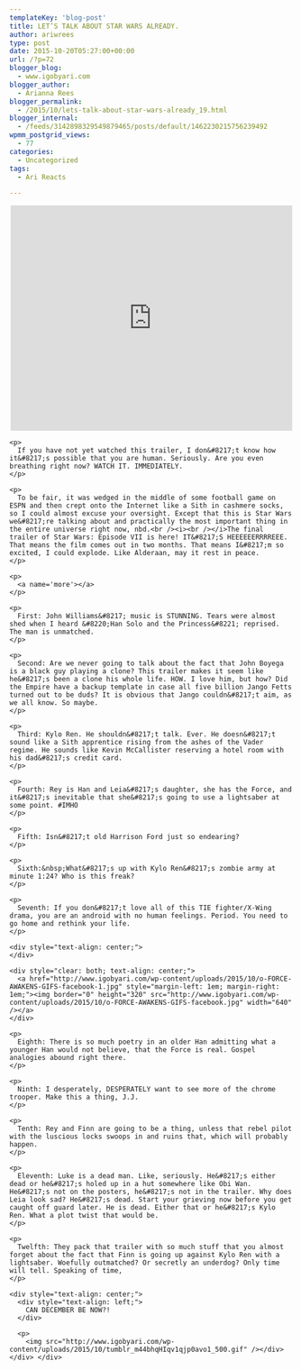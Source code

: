 ```yaml
---
templateKey: 'blog-post'
title: LET’S TALK ABOUT STAR WARS ALREADY.
author: ariwrees
type: post
date: 2015-10-20T05:27:00+00:00
url: /?p=72
blogger_blog:
  - www.igobyari.com
blogger_author:
  - Arianna Rees
blogger_permalink:
  - /2015/10/lets-talk-about-star-wars-already_19.html
blogger_internal:
  - /feeds/3142898329549879465/posts/default/1462230215756239492
wpmm_postgrid_views:
  - 77
categories:
  - Uncategorized
tags:
  - Ari Reacts

---
```

<div dir="ltr" style="text-align: left;">
  <div dir="ltr" style="text-align: left;">
    <div style="clear: both; text-align: center;">
      <iframe allowfullscreen="" data-thumbnail-src="https://i.ytimg.com/vi/sGbxmsDFVnE/0.jpg" frameborder="0" height="400" src="https://www.youtube.com/embed/sGbxmsDFVnE?feature=player_embedded" width="500"></iframe>
    </div>
    
    <p>
      If you have not yet watched this trailer, I don&#8217;t know how it&#8217;s possible that you are human. Seriously. Are you even breathing right now? WATCH IT. IMMEDIATELY.
    </p>
    
    <p>
      To be fair, it was wedged in the middle of some football game on ESPN and then crept onto the Internet like a Sith in cashmere socks, so I could almost excuse your oversight. Except that this is Star Wars we&#8217;re talking about and practically the most important thing in the entire universe right now, nbd.<br /><i><br /></i>The final trailer of Star Wars: Episode VII is here! IT&#8217;S HEEEEEERRRREEE. That means the film comes out in two months. That means I&#8217;m so excited, I could explode. Like Alderaan, may it rest in peace.
    </p>
    
    <p>
      <a name='more'></a>
    </p>
    
    <p>
      First: John Williams&#8217; music is STUNNING. Tears were almost shed when I heard &#8220;Han Solo and the Princess&#8221; reprised. The man is unmatched.
    </p>
    
    <p>
      Second: Are we never going to talk about the fact that John Boyega is a black guy playing a clone? This trailer makes it seem like he&#8217;s been a clone his whole life. HOW. I love him, but how? Did the Empire have a backup template in case all five billion Jango Fetts turned out to be duds? It is obvious that Jango couldn&#8217;t aim, as we all know. So maybe.
    </p>
    
    <p>
      Third: Kylo Ren. He shouldn&#8217;t talk. Ever. He doesn&#8217;t sound like a Sith apprentice rising from the ashes of the Vader regime. He sounds like Kevin McCallister reserving a hotel room with his dad&#8217;s credit card.
    </p>
    
    <p>
      Fourth: Rey is Han and Leia&#8217;s daughter, she has the Force, and it&#8217;s inevitable that she&#8217;s going to use a lightsaber at some point. #IMHO
    </p>
    
    <p>
      Fifth: Isn&#8217;t old Harrison Ford just so endearing?
    </p>
    
    <p>
      Sixth:&nbsp;What&#8217;s up with Kylo Ren&#8217;s zombie army at minute 1:24? Who is this freak?
    </p>
    
    <p>
      Seventh: If you don&#8217;t love all of this TIE fighter/X-Wing drama, you are an android with no human feelings. Period. You need to go home and rethink your life.
    </p>
    
    <div style="text-align: center;">
    </div>
    
    <div style="clear: both; text-align: center;">
      <a href="http://www.igobyari.com/wp-content/uploads/2015/10/o-FORCE-AWAKENS-GIFS-facebook-1.jpg" style="margin-left: 1em; margin-right: 1em;"><img border="0" height="320" src="http://www.igobyari.com/wp-content/uploads/2015/10/o-FORCE-AWAKENS-GIFS-facebook.jpg" width="640" /></a>
    </div>
    
    <p>
      Eighth: There is so much poetry in an older Han admitting what a younger Han would not believe, that the Force is real. Gospel analogies abound right there.
    </p>
    
    <p>
      Ninth: I desperately, DESPERATELY want to see more of the chrome trooper. Make this a thing, J.J.
    </p>
    
    <p>
      Tenth: Rey and Finn are going to be a thing, unless that rebel pilot with the luscious locks swoops in and ruins that, which will probably happen.
    </p>
    
    <p>
      Eleventh: Luke is a dead man. Like, seriously. He&#8217;s either dead or he&#8217;s holed up in a hut somewhere like Obi Wan. He&#8217;s not on the posters, he&#8217;s not in the trailer. Why does Leia look sad? He&#8217;s dead. Start your grieving now before you get caught off guard later. He is dead. Either that or he&#8217;s Kylo Ren. What a plot twist that would be.
    </p>
    
    <p>
      Twelfth: They pack that trailer with so much stuff that you almost forget about the fact that Finn is going up against Kylo Ren with a lightsaber. Woefully outmatched? Or secretly an underdog? Only time will tell. Speaking of time,
    </p>
    
    <div style="text-align: center;">
      <div style="text-align: left;">
        CAN DECEMBER BE NOW?!
      </div>
      
      <p>
        <img src="http://www.igobyari.com/wp-content/uploads/2015/10/tumblr_m44bhqHIqv1qjp0avo1_500.gif" /></div> </div> </div>